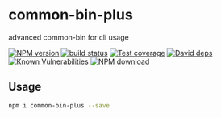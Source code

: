 # common-bin-plus

advanced common-bin for cli usage

[![NPM version][npm-image]][npm-url]
[![build status][travis-image]][travis-url]
[![Test coverage][codecov-image]][codecov-url]
[![David deps][david-image]][david-url]
[![Known Vulnerabilities][snyk-image]][snyk-url]
[![NPM download][download-image]][download-url]

[npm-image]: https://img.shields.io/npm/v/common-bin-plus.svg?style=flat-square
[npm-url]: https://npmjs.org/package/common-bin-plus
[travis-image]: https://img.shields.io/travis/{{org}}/common-bin-plus.svg?style=flat-square
[travis-url]: https://travis-ci.org/{{org}}/common-bin-plus
[codecov-image]: https://codecov.io/gh/{{org}}/common-bin-plus/branch/master/graph/badge.svg
[codecov-url]: https://codecov.io/gh/{{org}}/common-bin-plus
[david-image]: https://img.shields.io/david/{{org}}/common-bin-plus.svg?style=flat-square
[david-url]: https://david-dm.org/{{org}}/common-bin-plus
[snyk-image]: https://snyk.io/test/npm/common-bin-plus/badge.svg?style=flat-square
[snyk-url]: https://snyk.io/test/npm/common-bin-plus
[download-image]: https://img.shields.io/npm/dm/common-bin-plus.svg?style=flat-square
[download-url]: https://npmjs.org/package/common-bin-plus

## Usage

```bash
npm i common-bin-plus --save
```
